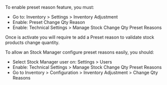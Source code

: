 To enable preset reason feature, you must:

- Go to: Inventory \> Settings \> Inventory Adjustment
- Enable: Preset Change Qty Reason
- Enable: Technical Settings \> Manage Stock Change Qty Preset Reasons

Once is activate you will require te add a Preset reason to validate
stock products change quantity.

To allow an Stock Manager configure preset reasons easily, you should:

- Select Stock Manager user on: Settings \> Users
- Enable: Technical Settings \> Manage Stock Change Qty Preset Reasons
- Go to Inventory \> Configuration \> Inventory Adjustment \> Change Qty
  Reasons
